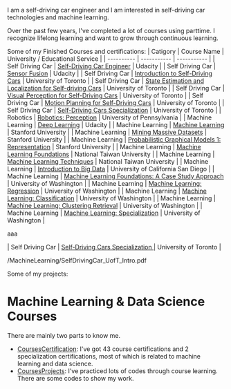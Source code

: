 I am a self-driving car engineer and I am interested in self-driving car technologies and machine learning.

Over the past few years, I've completed a lot of courses using parttime. I recognize lifelong learning and want to grow through continuous learning.

Some of my Finished Courses and certifications:
| Catigory      | Course Name     | University / Educational Service     | 
| ---------- | ----------- | ----------- |
| Self Driving Car   | [Self-Driving Car Engineer](/CoursesCertification/MachineLearning/SelfDrivingCarEngineer_NanoDegree_Udacity.pdf)    | Udacity   | 
| Self Driving Car   | [Sensor Fusion](/CoursesCertification/MachineLearning/SensorFusion_NanoDegree_Udacity.pdf) | Udacity  | 
| Self Driving Car   | [Introduction to Self-Driving Cars](/CoursesCertification/MachineLearning/SelfDrivingCar_UofT_Intro.pdf)    | University of Toronto   | 
| Self Driving Car   | [State Estimation and Localization for Self-driving Cars](/CoursesCertification/MachineLearning/SelfDrivingCar_UofT_State_Estimation.pdf)    | University of Toronto   | 
| Self Driving Car   | [Visual Perception for Self-Driving Cars](/CoursesCertification/MachineLearning/SelfDrivingCar_UofT_Visual_Perception.pdf)    | University of Toronto   | 
| Self Driving Car   | [Motion Planning for Self-Driving Cars](/CoursesCertification/MachineLearning/SelfDrivingCar_UofT_MotionPlanning.pdf)    | University of Toronto   | 
| Self Driving Car   | [Self-Driving Cars Specialization](/CoursesCertification/MachineLearning/SelfDrivingCar_UofT_Specialization.pdf)    | University of Toronto   | 
| Robotics   | [Robotics: Perception](/CoursesCertification/MachineLearning/Robotics_Penn_Perception.pdf)    | University of Pennsylvania   | 
|  Machine Learning    | [Deep Learning](/CoursesCertification/MachineLearning/DeepLearning_NanoDegree_Udacity.pdf)    | Udacity  | 
|  Machine Learning    | [Machine   Learning](/CoursesCertification/MachineLearning/MachineLearning_Stanford_MachineLearning.pdf)    | Stanford University  | 
|  Machine Learning    | [Mining Massive Datasets](/CoursesCertification/MachineLearning/MachineLearning_Stanford_MiningMassiveDatasets.pdf)    | Stanford University  | 
|  Machine Learning    | [Probabilistic Graphical Models 1: Representation](/CoursesCertification/MachineLearning/MachineLearning_Stanford_PgmRepresentation.pdf)    | Stanford University  | 
|  Machine Learning    | [Machine Learning Foundations](/CoursesCertification/MachineLearning/MachineLearning_NTU_机器学习基石.pdf)    | National Taiwan University | 
|  Machine Learning    | [Machine Learning Techniques](/CoursesCertification/MachineLearning/MachineLearning_NTU_机器学习技法.pdf)    | National Taiwan University  | 
|  Machine Learning    | [Introduction to Big Data](/CoursesCertification/MachineLearning/MachineLearning_UCSanDiego_IntroToBigData.pdf)    | University of California San Diego  | 
|  Machine Learning    | [Machine Learning Foundations: A Case Study Approach](/CoursesCertification/MachineLearning/MachineLearning_UW_MLFoundation.pdf)    | University of Washington  | 
|  Machine Learning    | [Machine Learning: Regression](/CoursesCertification/MachineLearning/MachineLearning_UW_MLRegression.pdf)    | University of Washington  | 
|  Machine Learning    | [Machine Learning: Classification](/CoursesCertification/MachineLearning/MachineLearning_UW_Classification.pdf)    | University of Washington  | 
|  Machine Learning    | [Machine Learning: Clustering Retrieval](/CoursesCertification/MachineLearning/MachineLearning_UW_Cluster.pdf)    | University of Washington  | 
|  Machine Learning    | [Machine Learning: Specialization](/CoursesCertification/MachineLearning/MachineLearning_UW_Specialization.pdf)    | University of Washington  | 










aaa

| Self Driving Car   | [Self-Driving Cars Specialization
](/CoursesCertification/MachineLearning/SelfDrivingCar_UofT_Specialization.pdf)    | University of Toronto   | 






/MachineLearning/SelfDrivingCar_UofT_Intro.pdf

Some of my projects:


# Machine Learning & Data Science Courses

There are mainly two parts to know me.

- [CoursesCertification](/CoursesCertification): I've got 43 course certifications and 2 specialization certifications, most of which is related to machine learning and data science.
- [CoursesProjects](/CoursesProjects): I've practiced lots of codes through course learning. There are some codes to show my work.

